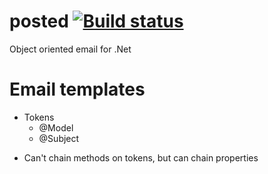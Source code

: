 # posted [![Build status](https://ci.appveyor.com/api/projects/status/cxaro110l6a3a49k?svg=true)](https://ci.appveyor.com/project/yohanmishkin/posted)
Object oriented email for .Net

# Email templates
- Tokens
	- @Model
	- @Subject
* Can't chain methods on tokens, but can chain properties